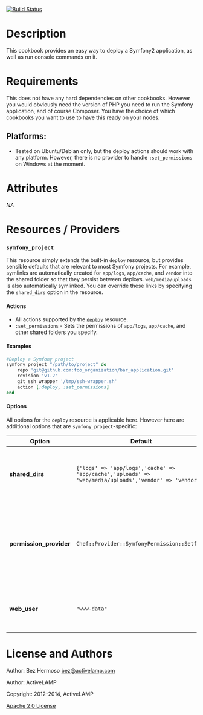 [![Build Status](https://travis-ci.org/activelamp/symfony-project-cookbook.png)](https://travis-ci.org/activelamp/symfony-project-cookbook)

Description
===========

This cookbook provides an easy way to deploy a Symfony2 application, as well as run console commands on it.

Requirements
============

This does not have any hard dependencies on other cookbooks. However you would obviously need the version of PHP you need to run the Symfony application, and of course Composer. You have the choice of which cookbooks you want to use to have this ready on your nodes.

## Platforms:

* Tested on Ubuntu/Debian only, but the deploy actions should work with any platform. However, there is no provider to handle `:set_permissions` on Windows at the moment.

Attributes
==========

_NA_

Resources / Providers
=====================

### `symfony_project`

This resource simply extends the built-in `deploy` resource, but provides sensible defaults that are relevant to most Symfony projects. For example, symlinks are automatically created for `app/logs`, `app/cache`, and `vendor` into the shared folder so that they persist between deploys. `web/media/uploads` is also automatically symlinked. You can override these links by specifying the `shared_dirs` option in the resource.

#### Actions
- All actions supported by the [`deploy`](https://docs.getchef.com/resource_deploy.html) resource.
- `:set_permissions` - Sets the permissions of `app/logs`, `app/cache`, and other shared folders you specify.

#### Examples
```ruby
#Deploy a Symfony project
symfony_project "/path/to/project" do
    repo 'git@github.com:foo_organization/bar_application.git'
    revision 'v1.2'
    git_ssh_wrapper '/tmp/ssh-wrapper.sh'
    action [:deploy, :set_permissions]
end
```

#### Options

All options for the `deploy` resource is applicable here. However here are additional options that are `symfony_project`-specific:


Option | Default | Description
-------|---------|------------
__shared_dirs__ | `{'logs' => 'app/logs','cache' => 'app/cache','uploads' => 'web/media/uploads','vendor' => 'vendor'}` | The directories to create under the shared directory and symlinked into every deployment.
__permission_provider__ | `Chef::Provider::SymfonyPermission::Setfacl` | The provider that handles the setting of the appropriate permissions on the shared directories, most notably `app/logs` and `app/cache`. Only relevant on `:set_permissions`
__web_user__ | `"www-data"` | The user to whom permission will be granted. Only relevant on `:set_permissions`

License and Authors
===================

Author: Bez Hermoso <bez@activelamp.com>

Author: ActiveLAMP

Copyright: 2012-2014, ActiveLAMP

[Apache 2.0 License](http://www.apache.org/licenses/LICENSE-2.0.html)
